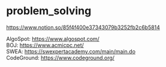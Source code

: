 # problem_solving

https://www.notion.so/85f4f400e37343079b3252fb2c6b5814

AlgoSpot: https://www.algospot.com/  
BOJ: https://www.acmicpc.net/  
SWEA: https://swexpertacademy.com/main/main.do  
CodeGround: https://www.codeground.org/
